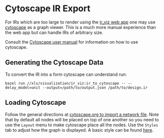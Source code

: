 # Cytoscape IR Export

For IRs which are too large to render using the
[ir_viz web app](ir_visualization.md) one may use [cytoscape](https://cytoscape.org) as
a graph viewer. This is a much more manual experience than the web app but can
handle IRs of arbitrary size.

Consult the
[Cytoscape user manual](https://manual.cytoscape.org/en/stable/Introduction.html)
for information on how to use cytoscape.

## Generating the Cytoscape Data

To convert the IR into a form cytoscape can understand run:

```shell
bazel run //xls/visualization/ir_viz:ir_to_cytoscape -- --delay_model=unit --output=/path/to/output.json /path/to/design.ir
```

## Loading Cytoscape

Follow the general directions at
[cytoscape.org to import a network file](https://manual.cytoscape.org/en/stable/Creating_Networks.html#import-fixed-format-network-files).
Note that by default all nodes will be placed on top of one another so you need
to use the `Layout` menu to make cytoscape place all the nodes. Use the `Styles`
tab to adjust how the graph is displayed. A basic style can be found
[here](https://github.com/google/xls/raw/main/docs_src/cytoscape-ir-style.xml).
